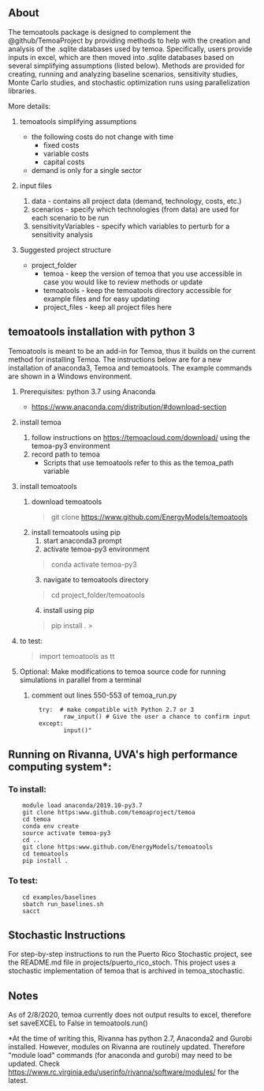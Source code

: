 ## About
The temoatools package is designed to complement the @github/TemoaProject by 
providing methods to help with the creation and analysis of the .sqlite databases used by temoa.
Specifically, users provide inputs in excel, which are then moved into .sqlite databases based 
on several simplifying assumptions (listed below). Methods are provided for creating, running and analyzing
baseline scenarios, sensitivity studies, Monte Carlo studies, and stochastic optimization runs using 
parallelization libraries.

More details:
1) temoatools simplifying assumptions
    - the following costs do not change with time
        - fixed costs
        - variable costs
        - capital costs
    - demand is only for a single sector

2) input files
    1) data - contains all project data (demand, technology, costs, etc.)
    2) scenarios - specify which technologies (from data) are used for each scenario to be run
    3) sensitivityVariables - specify which variables to perturb for a sensitivity analysis
  
3) Suggested project structure
    - project_folder
        - temoa - keep the version of temoa that you use accessible in case you would like to review methods or update
        - temoatools - keep the temoatools directory accessible for example files and for easy updating
        - project_files - keep all project files here
          
## temoatools installation with python 3
Temoatools is meant to be an add-in for Temoa, thus it builds on the current method for installing Temoa. 
The instructions below are for a new installation of anaconda3, Temoa and temoatools. The example commands are shown in a Windows environment.

1) Prerequisites: python 3.7 using Anaconda
    - https://www.anaconda.com/distribution/#download-section

2) install temoa
    1) follow instructions on https://temoacloud.com/download/ using the temoa-py3 environment
    2) record path to temoa 
        - Scripts that use temoatools refer to this as the temoa_path variable

3) install temoatools
    1) download temoatools
        > git clone https://www.github.com/EnergyModels/temoatools
    2) install temoatools using pip
        1) start anaconda3 prompt
        2) activate temoa-py3 environment
        > conda activate temoa-py3
        3) navigate to temoatools directory
        > cd project_folder/temoatools
        4) install using pip
        > pip install .                                                                                                                                                                                                                     >

5) to test:
    > import temoatools as tt

6) Optional: Make modifications to temoa source code for running simulations in parallel from a terminal
    1) comment out lines 550-553 of temoa_run.py
        >
             try:  # make compatible with Python 2.7 or 3
	                raw_input() # Give the user a chance to confirm input
	         except:
                    input()"
        
        
## Running on Rivanna, UVA's high performance computing system*:
   ### To install:
          
        module load anaconda/2019.10-py3.7
        git clone https:www.github.com/temoaproject/temoa
        cd temoa
        conda env create
        source activate temoa-py3
        cd ..
        git clone https:www.github.com/EnergyModels/temoatools
        cd temoatools
        pip install .
    
   ### To test:
        cd examples/baselines
        sbatch run_baselines.sh
        sacct


## Stochastic Instructions
For step-by-step instructions to run the Puerto Rico Stochastic project, see the README.md file in projects/puerto_rico_stoch. 
This project uses a stochastic implementation of temoa that is archived in temoa_stochastic.

## Notes
As of 2/8/2020, temoa currently does not output results to excel, therefore set saveEXCEL to False in temoatools.run()

*At the time of writing this, Rivanna has python 2.7, Anaconda2 and Gurobi installed.
However, modules on Rivanna are routinely updated. 
Therefore "module load" commands (for anaconda and gurobi) may need to be updated. 
Check https://www.rc.virginia.edu/userinfo/rivanna/software/modules/ for the latest.